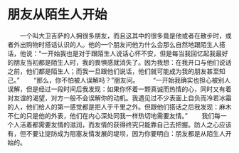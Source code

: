 # 朋友从陌生人开始
　　一个叫大卫吉萨的人拥很多朋友，而且这其中的很多竟是他或者在散步时，或者外出购物时搭话认识的人。他的一个朋友问他为什么会那么自然地跟陌生人搭话，他说：“一开始我也是对于跟陌生人说话心怀不安，但是每当我回忆起我最好的朋友当初都是陌生人时，我的畏惧感就消失了。因为我想：在我开口与他们说话之前，他们都是陌生人；而我一旦跟他们说话，他们就可能成为我的朋友甚至知己。” 
　　“那么，你不怕被人误解吗？”朋友问。 
　　“一开始我确实也担心被别人误解，但是经过一段时间后我发现：如果你怀着一颗真诚而热情的心，同时又有着对友谊的渴望，对方一般不会误解你的动机。我遇见过不少表面上自负而冷若冰霜的人，他们给人的第一感觉都是拒人于千里之外。但跟他们搭话之后我发现：麻木不仁的只是他的外表，他们在内心深处同我一样热切地需要友情。” 
　　我们每一个人活着都需要友情的滋润，而友情的获得终究只能靠自己去把握。防人之心应该有，但不要让提防成为阻塞友情发展的堤坝，因为你要明白：朋友都是从陌生人开始的。
 